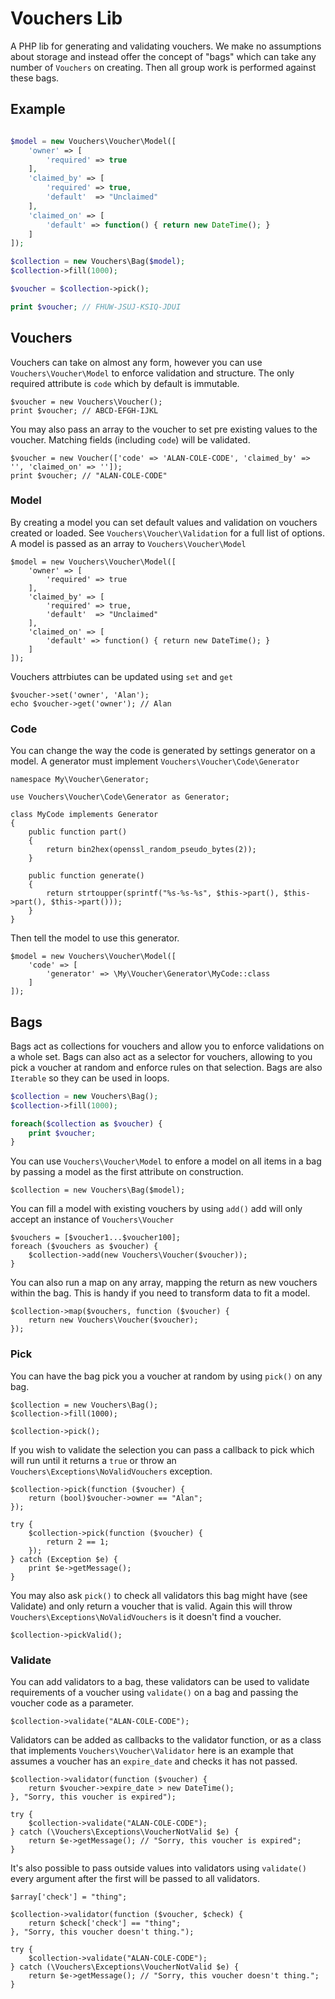 # Vouchers Lib
A PHP lib for generating and validating vouchers. We make no assumptions about storage and instead offer the concept of "bags" which can take any number of `Vouchers` on creating. Then all group work is performed against these bags.

## Example
```php

$model = new Vouchers\Voucher\Model([
    'owner' => [
        'required' => true
    ],
    'claimed_by' => [
        'required' => true,
        'default'  => "Unclaimed"
    ],
    'claimed_on' => [
        'default' => function() { return new DateTime(); }
    ]
]);

$collection = new Vouchers\Bag($model);
$collection->fill(1000);

$voucher = $collection->pick();

print $voucher; // FHUW-JSUJ-KSIQ-JDUI
```

## Vouchers
Vouchers can take on almost any form, however you can use `Vouchers\Voucher\Model` to enforce validation and structure. The only required attribute is `code` which by default is immutable.

```
$voucher = new Vouchers\Voucher();
print $voucher; // ABCD-EFGH-IJKL
```

You may also pass an array to the voucher to set pre existing values to the voucher. Matching fields (including `code`) will be validated.

```
$voucher = new Voucher(['code' => 'ALAN-COLE-CODE', 'claimed_by' => '', 'claimed_on' => '']);
print $voucher; // "ALAN-COLE-CODE"
```

### Model
By creating a model you can set default values and validation on vouchers created or loaded. See `Vouchers\Voucher\Validation` for a full list of options. A model is passed as an array to `Vouchers\Voucher\Model`

```
$model = new Vouchers\Voucher\Model([
    'owner' => [
        'required' => true
    ],
    'claimed_by' => [
        'required' => true,
        'default'  => "Unclaimed"
    ],
    'claimed_on' => [
        'default' => function() { return new DateTime(); }
    ]
]);
```

Vouchers attrbiutes can be updated using `set` and `get`

```
$voucher->set('owner', 'Alan');
echo $voucher->get('owner'); // Alan
```

### Code
You can change the way the code is generated by settings generator on a model. A generator must implement `Vouchers\Voucher\Code\Generator`

```
namespace My\Voucher\Generator;

use Vouchers\Voucher\Code\Generator as Generator;

class MyCode implements Generator
{
    public function part()
    {
        return bin2hex(openssl_random_pseudo_bytes(2));
    }

    public function generate()
    {
        return strtoupper(sprintf("%s-%s-%s", $this->part(), $this->part(), $this->part()));
    }
}

```

Then tell the model to use this generator.

```
$model = new Vouchers\Voucher\Model([
    'code' => [
        'generator' => \My\Voucher\Generator\MyCode::class
    ]
]);
```

## Bags
Bags act as collections for vouchers and allow you to enforce validations on a whole set. Bags can also act as a selector for vouchers, allowing to you pick a voucher at random and enforce rules on that selection. Bags are also `Iterable` so they can be used in loops.

```php
$collection = new Vouchers\Bag();
$collection->fill(1000);

foreach($collection as $voucher) {
    print $voucher;
}
```

You can use `Vouchers\Voucher\Model` to enfore a model on all items in a bag by passing a model as the first attribute on construction.

```
$collection = new Vouchers\Bag($model);
```

You can fill a model with existing vouchers by using `add()` add will only accept an instance of `Vouchers\Voucher`

```
$vouchers = [$voucher1...$voucher100];
foreach ($vouchers as $voucher) {
    $collection->add(new Vouchers\Voucher($voucher));
}
```

You can also run a map on any array, mapping the return as new vouchers within the bag. This is handy if you need to transform data to fit a model.

```
$collection->map($vouchers, function ($voucher) {
    return new Vouchers\Voucher($voucher);
});
```

### Pick
You can have the bag pick you a voucher at random by using `pick()` on any bag.

```
$collection = new Vouchers\Bag();
$collection->fill(1000);

$collection->pick();
```

If you wish to validate the selection you can pass a callback to pick which will run until it returns a `true` or throw an `Vouchers\Exceptions\NoValidVouchers` exception.

```
$collection->pick(function ($voucher) {
    return (bool)$voucher->owner == "Alan";
});
```

```
try {
    $collection->pick(function ($voucher) {
        return 2 == 1;
    });
} catch (Exception $e) {
    print $e->getMessage();
}
```

You may also ask `pick()` to check all validators this bag might have (see Validate) and only return a voucher that is valid. Again this will throw `Vouchers\Exceptions\NoValidVouchers` is it doesn't find a voucher.

```
$collection->pickValid();
```

### Validate
You can add validators to a bag, these validators can be used to validate requirements of a voucher using `validate()` on a bag and passing the voucher code as a parameter.

```
$collection->validate("ALAN-COLE-CODE");
```

Validators can be added as callbacks to the validator function, or as a class that implements `Vouchers\Voucher\Validator` here is an example that assumes a voucher has an `expire_date` and checks it has not passed.

```
$collection->validator(function ($voucher) {
    return $voucher->expire_date > new DateTime();
}, "Sorry, this voucher is expired");

try {
    $collection->validate("ALAN-COLE-CODE");
} catch (\Vouchers\Exceptions\VoucherNotValid $e) {
    return $e->getMessage(); // "Sorry, this voucher is expired";
}
```

It's also possible to pass outside values into validators using `validate()` every argument after the first will be passed to all validators.

```
$array['check'] = "thing";

$collection->validator(function ($voucher, $check) {
    return $check['check'] == "thing";
}, "Sorry, this voucher doesn't thing.");

try {
    $collection->validate("ALAN-COLE-CODE");
} catch (\Vouchers\Exceptions\VoucherNotValid $e) {
    return $e->getMessage(); // "Sorry, this voucher doesn't thing.";
}
```
